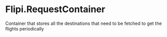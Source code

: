 # Flipi.RequestContainer
Container that stores all the destinations that need to be fetched to get the flights periodically
